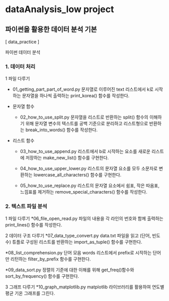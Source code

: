 # dataAnalysis_low project
## 파이썬을 활용한 데이터 분석 기본

[ data_practice ] 

파이썬 데이터 분석
### 1. 데이터 처리
1 파일 다루기
  + 01_getting_part_part_of_word.py
문자열로 이루어진 text 리스트에서 k로 시작하는 문자열을 하나씩 출력하는 print_korea() 함수를 작성한다.

+ 문자열 함수
  + 02_how_to_use_split.py
문자열을 리스트로 반환하는 split() 함수의 이해하기 위해 문자열 변수의 텍스트를 공백 기준으로 분리하고 리스트형으로 반환하는 break_into_words() 함수를 작성한다.

+ 리스트 함수
  + 03_how_to_use_append.py
리스트에서 b로 시작하는 요소를 새로운 리스트에 저장하는 make_new_list() 함수를 구현한다.

  + 04_how_to_use_upper_lower.py
리스트의 문자열 요소를 모두 소문자로 변환하는 lowercase_all_characters() 함수를 구현한다.

  + 05_how_to_use_replace.py
리스트의 문자열 요소에서 쉼표, 작은 따옴표, 느낌표를 제거하는 remove_special_characters() 함수를 작성한다.



### 2. 텍스트 파일 분석
1 파일 다루기
*06_file_open_read.py 
파일의 내용을 각 라인의 번호와 함께 출력하는 print_lines() 함수를 작성한다.

2 데이터 구조 다루기
*07_data_type_convert.py
data.txt 파일을 읽고 (단어, 빈도수) 튜플로 구성된 리스트를 반환하는 import_as_tuple() 함수를 구현한다.

*08_list_comprehension.py
단어 모음 words 리스트에서 prefix로 시작하는 단어만 리턴하는 filter_by_prefix 함수를 구현한다.

*09_data_sort.py
정렬의 기준에 대한 이해를 위해 get_freq()함수와 sort_by_frequency() 함수를 구현한다.

3 그래프 다루기
*10_graph_matplotlib.py
matplotlib 라이브러리를 활용하여 연도별 평균 기온 그래프를 그린다.

